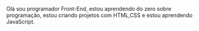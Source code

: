 Olá sou programador Front-End, estou aprendendo do zero sobre programação, estou criando projetos com HTML,CSS  e estou aprendendo JavaScript.
